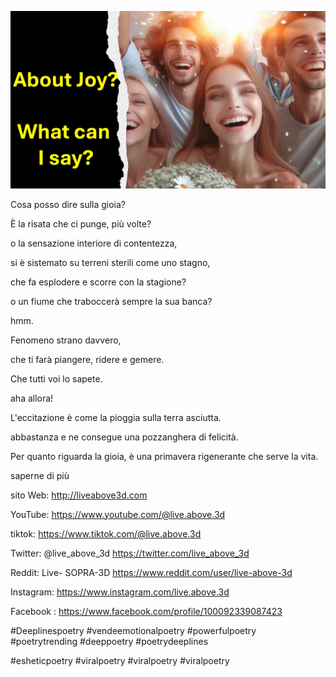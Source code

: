 ![Video cover image](../cover.jpeg "cover-photo")

Cosa posso dire sulla gioia?

È la risata che ci punge, più volte?

o la sensazione interiore di contentezza,

si è sistemato su terreni sterili come uno stagno,

che fa esplodere e scorre con la stagione?

o un fiume che traboccerà sempre la sua banca?

hmm.

Fenomeno strano davvero,

che ti farà piangere, ridere e gemere.

Che tutti voi lo sapete.

aha allora!

L'eccitazione è come la pioggia sulla terra asciutta.

abbastanza e ne consegue una pozzanghera di felicità.

Per quanto riguarda la gioia, è una primavera rigenerante che serve la vita.

saperne di più

sito Web: http://liveabove3d.com

YouTube: https://www.youtube.com/@live.above.3d

tiktok: https://www.tiktok.com/@live.above.3d

Twitter: @live_above_3d https://twitter.com/live_above_3d

Reddit: Live- SOPRA-3D https://www.reddit.com/user/live-above-3d

Instagram: https://www.instagram.com/live.above.3d

Facebook : https://www.facebook.com/profile/100092339087423

#Deeplinespoetry #vendeemotionalpoetry #powerfulpoetry #poetrytrending #deeppoetry #poetrydeeplines

#esheticpoetry #viralpoetry #viralpoetry #viralpoetry